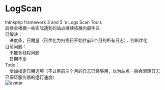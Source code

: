 # LogScan
thinkphp framework 3 and 5 's   Logs Scan Tools<br/>
后续会根据一些实际遇到的站点继续拓展内部字典<br/>
已解决：<br/>
    &emsp;进度条，日期量（已优化为扫描日开始往前3个月的所有日志），判断优化<br/>
目前问题：<br/>
    &emsp;不能多线程问题<br/>
    &emsp;日期不全<br/>
Todo：<br/>
   &emsp;增加指定日期选项（不过目前三个月的日志已经够用，以为站点一般会清理日志已保证服务器的运行速度）<br/>
![avatar](https://github.com/ming-sec/LogScan/blob/master/scan.jpg)
